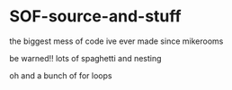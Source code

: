# SOF-source-and-stuff
the biggest mess of code ive ever made since mikerooms

be warned!! lots of spaghetti and nesting

oh and a bunch of for loops
